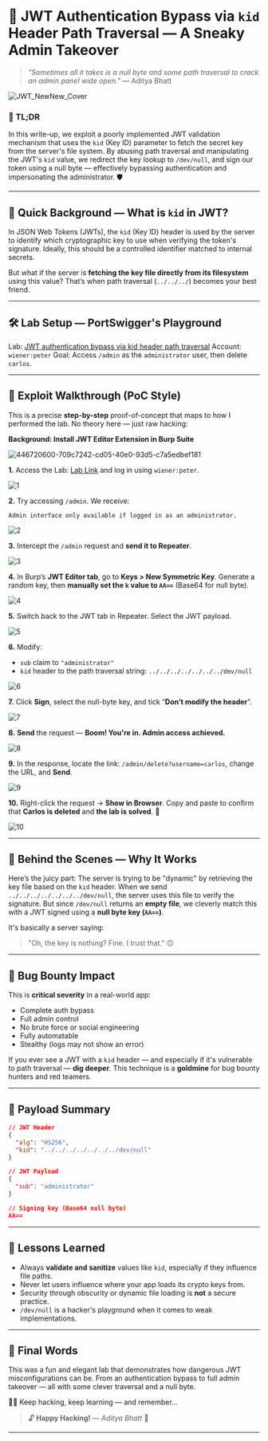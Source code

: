 # 🧬 JWT Authentication Bypass via `kid` Header Path Traversal — A Sneaky Admin Takeover

> *"Sometimes all it takes is a null byte and some path traversal to crack an admin panel wide open."*
> — Aditya Bhatt

![JWT_NewNew_Cover](https://github.com/user-attachments/assets/b1d386e6-36dd-42ce-997c-2d51df2f011d) <br/>

### 🚨 TL;DR

In this write-up, we exploit a poorly implemented JWT validation mechanism that uses the `kid` (Key ID) parameter to fetch the secret key from the server's file system. By abusing path traversal and manipulating the JWT's `kid` value, we redirect the key lookup to `/dev/null`, and sign our token using a null byte — effectively bypassing authentication and impersonating the administrator. 🛡️

---

## 🧠 Quick Background — What is `kid` in JWT?

In JSON Web Tokens (JWTs), the `kid` (Key ID) header is used by the server to identify which cryptographic key to use when verifying the token's signature. Ideally, this should be a controlled identifier matched to internal secrets.

But what if the server is **fetching the key file directly from its filesystem** using this value? That’s when path traversal (`../../../`) becomes your best friend.

---

## 🛠️ Lab Setup — PortSwigger's Playground

Lab: [JWT authentication bypass via kid header path traversal](https://portswigger.net/web-security/jwt/lab-jwt-authentication-bypass-via-kid-header-path-traversal)
Account: `wiener:peter`
Goal: Access `/admin` as the `administrator` user, then delete `carlos`.

---

## 🔬 Exploit Walkthrough (PoC Style)

This is a precise **step-by-step** proof-of-concept that maps to how I performed the lab. No theory here — just raw hacking:

**Background: Install JWT Editor Extension in Burp Suite**

![446720600-709c7242-cd05-40e0-93d5-c7a5edbef181](https://github.com/user-attachments/assets/7e0a4cd6-67b4-490f-9fa2-e138f135901a) <br/>

**1.** Access the Lab: [Lab Link](https://portswigger.net/web-security/jwt/lab-jwt-authentication-bypass-via-kid-header-path-traversal) and log in using `wiener:peter`.

![1](https://github.com/user-attachments/assets/f5dfee84-0b46-4f82-bbc7-315330d90954) <br/>

**2.** Try accessing `/admin`. We receive:

```
Admin interface only available if logged in as an administrator.
```

![2](https://github.com/user-attachments/assets/075ed783-3672-4d96-b9d1-cf999c071fed) <br/>

**3.** Intercept the `/admin` request and **send it to Repeater**.

![3](https://github.com/user-attachments/assets/1dcd7ebd-8082-4a46-9d35-715d4f4c51eb) <br/>

**4.** In Burp’s **JWT Editor tab**, go to **Keys > New Symmetric Key**. Generate a random key, then **manually set the `k` value to `AA==`** (Base64 for null byte).

![4](https://github.com/user-attachments/assets/1e79f39e-4289-4a82-bb9d-2bb260488a4c) <br/>

**5.** Switch back to the JWT tab in Repeater. Select the JWT payload.

![5](https://github.com/user-attachments/assets/ad431a22-e3b1-4aa5-82f2-a3405c24ec8b) <br/>

**6.** Modify:

* `sub` claim to `"administrator"`
* `kid` header to the path traversal string: `../../../../../../../dev/null`

![6](https://github.com/user-attachments/assets/df09a52e-72e3-4302-b140-7cc85c44c10f) <br/>

**7.** Click **Sign**, select the null-byte key, and tick “**Don’t modify the header**”.

![7](https://github.com/user-attachments/assets/4176b4ca-8c26-4500-a680-7cdb03103d7a) <br/>

**8.** **Send** the request — **Boom! You're in. Admin access achieved.**

![8](https://github.com/user-attachments/assets/21ba8ada-a46c-40fb-94a8-4a3416a80754) <br/>

**9.** In the response, locate the link: `/admin/delete?username=carlos`, change the URL, and **Send**.

![9](https://github.com/user-attachments/assets/c9c3da02-7560-4f7e-9370-74269664d253) <br/>

**10.** Right-click the request → **Show in Browser**. Copy and paste to confirm that **Carlos is deleted** and **the lab is solved**. 🏁

![10](https://github.com/user-attachments/assets/bb4545be-6d73-4afb-9e15-8720a2033bcc) <br/>

---

## 🧩 Behind the Scenes — Why It Works

Here’s the juicy part: The server is trying to be "dynamic" by retrieving the key file based on the `kid` header. When we send `../../../../../../../dev/null`, the server uses this file to verify the signature. But since `/dev/null` returns an **empty file**, we cleverly match this with a JWT signed using a **null byte key (`AA==`)**.

It's basically a server saying:

> "Oh, the key is nothing? Fine. I trust that." 🙃

---

## 🐞 Bug Bounty Impact

This is **critical severity** in a real-world app:

* Complete auth bypass
* Full admin control
* No brute force or social engineering
* Fully automatable
* Stealthy (logs may not show an error)

If you ever see a JWT with a `kid` header — and especially if it's vulnerable to path traversal — **dig deeper**. This technique is a **goldmine** for bug bounty hunters and red teamers.

---

## 🧪 Payload Summary

```json
// JWT Header
{
  "alg": "HS256",
  "kid": "../../../../../../../dev/null"
}

// JWT Payload
{
  "sub": "administrator"
}

// Signing key (Base64 null byte)
AA==
```

---

## 🧠 Lessons Learned

* Always **validate and sanitize** values like `kid`, especially if they influence file paths.
* Never let users influence where your app loads its crypto keys from.
* Security through obscurity or dynamic file loading is **not** a secure practice.
* `/dev/null` is a hacker's playground when it comes to weak implementations.

---

## 🎉 Final Words

This was a fun and elegant lab that demonstrates how dangerous JWT misconfigurations can be. From an authentication bypass to full admin takeover — all with some clever traversal and a null byte.

🧑‍💻 Keep hacking, keep learning — and remember...

> 🔓 **Happy Hacking!**
> *— Aditya Bhatt* 🐾

---
